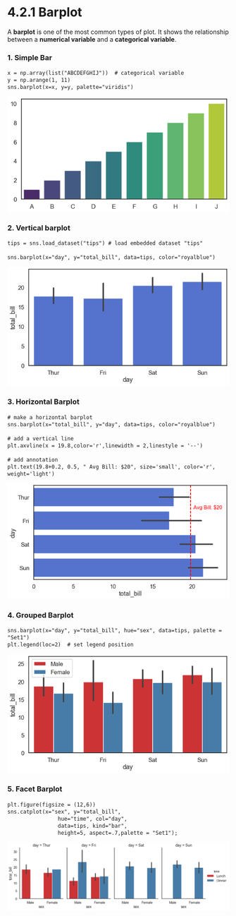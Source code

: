 # 4.2.1 Barplot

A **barplot** is one of the most common types of plot. It shows the relationship between a **numerical variable** and a **categorical variable**.

### 1. Simple Bar

```text
x = np.array(list("ABCDEFGHIJ"))  # categorical variable 
y = np.arange(1, 11)
sns.barplot(x=x, y=y, palette="viridis")  
```

![Simple Barplot](../../.gitbook/assets/simple-barplot%20%281%29.png)

### 2. Vertical barplot

```text
tips = sns.load_dataset("tips") # load embedded dataset "tips"

sns.barplot(x="day", y="total_bill", data=tips, color="royalblue")
```

![Vertical Barplot](../../.gitbook/assets/vertical-barplot.png)

### 3. Horizontal Barplot

```text
# make a horizontal barplot
sns.barplot(x="total_bill", y="day", data=tips, color="royalblue")

# add a vertical line
plt.axvline(x = 19.8,color='r',linewidth = 2,linestyle = '--')

# add annotation
plt.text(19.8+0.2, 0.5, " Avg Bill: $20", size='small', color='r', weight='light')
```

![Horizontal Barplot](../../.gitbook/assets/horizontal-barplot.png)

### 4. Grouped Barplot

```text
sns.barplot(x="day", y="total_bill", hue="sex", data=tips, palette = "Set1")
plt.legend(loc=2)  # set legend position 
```

![Stacked Barplot](../../.gitbook/assets/grouped-barplot.png)

### 5. Facet Barplot

```text
plt.figure(figsize = (12,6))
sns.catplot(x="sex", y="total_bill",
                hue="time", col="day",
                data=tips, kind="bar",
                height=5, aspect=.7,palette = "Set1");
```

![Facet Barplot](../../.gitbook/assets/facet-barplot.png)

